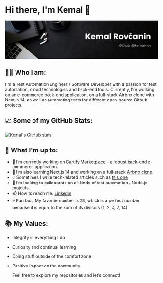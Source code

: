 # Hi there, I'm Kemal 👋

![Banner](banner)

## 👨‍💻 Who I am:

I'm a Test Automation Engineer / Software Developer with a passion for test automation, cloud technologies and back-end tools. Currently, I'm working on an e-commerce back-end application, on a full-stack Airbnb clone with Next.js 14, as well as automating tests for different open-source Github projects.

## 📈 Some of my GitHub Stats:

[![Kemal's GitHub stats](https://github-readme-stats.vercel.app/api?username=kemal-rov&show=,prs_merged,prs_merged_percentage&hide=issues,contribs)](https://github.com/anuraghazra/github-readme-stats)

## 🚀 What I'm up to:

- 🔭 I’m currently working on [Cartify Marketplace](https://github.com/kemal-rov/cartify-marketplace) - a robust back-end e-commerce application.
- 🌱 I’m also learning Next.js 14 and working on a full-stack [Airbnb clone](https://github.com/kemal-rov/airbnb-clone).
- 💡 Sometimes I write tech-related articles such as [this one](https://www.linkedin.com/pulse/modern-cart-lifecycle-typescript-e-commerce-kemal-rov%2525C4%25258Danin-kjoce/?trackingId=uukCJLxrTRuwH%2Fa46TpnUg%3D%3D)
- 👯 I’m looking to collaborate on all kinds of test automation / Node.js projects.
- 📫 How to reach me: [Linkedin](https://www.linkedin.com/in/kemal-rov%C4%8Danin-280ab918a/).
- ⚡ Fun fact: My favorite number is 28, which is a perfect number because it is equal to the sum of its divisors (1, 2, 4, 7, 14).

## 📚 My Values:

- Integrity in everything I do
- Curiosity and continual learning
- Doing stuff outside of the comfort zone
- Positive impact on the community

  Feel free to explore my repositories and let's connect!
